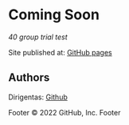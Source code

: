 # Coming Soon

_40 group trial test_

Site published at: [GitHub pages](https://dirigentas.github.io/4_coming_soon/)


## Authors

Dirigentas: [Github](https://github.com/Dirigentas)

Footer © 2022 GitHub, Inc. Footer
